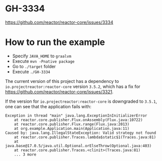 # GH-3334
https://github.com/reactor/reactor-core/issues/3334

# How to run the example
- Specify `JAVA_HOME` to `graalvm`
- Execute `mvn -Pnative package`
- Go to `./target` folder
- Execute `./GH-3334`

The current version of this project has a dependency to `io.projectreactor:reactor-core` version `3.5.2`,
which has a fix for https://github.com/reactor/reactor-core/issues/3321.

If the version for `io.projectreactor:reactor-core` is downgraded to `3.5.1`,
one can see that the application fails with:

```
Exception in thread "main" java.lang.ExceptionInInitializerError
	at reactor.core.publisher.Flux.onAssembly(Flux.java:10722)
	at reactor.core.publisher.Flux.range(Flux.java:2013)
	at org.example.Application.main(Application.java:11)
Caused by: java.lang.IllegalStateException: Valid strategy not found
	at reactor.core.publisher.Traces.lambda$static$1(Traces.java:81)
	at java.base@17.0.5/java.util.Optional.orElseThrow(Optional.java:403)
	at reactor.core.publisher.Traces.<clinit>(Traces.java:81)
	... 3 more
```
